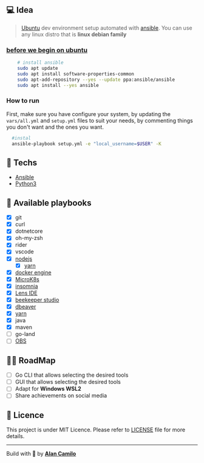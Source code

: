 ## 💻 Idea 
> [Ubuntu](https://ubuntu.com/download/desktop) dev environment setup automated with [ansible](https://www.ansible.com/). You can use any linux distro that is **linux debian family**


### [before we begin on ubuntu](https://docs.ansible.com/ansible/latest/installation_guide/intro_installation.html#installing-ansible-on-ubuntu)

```sh
    # install ansible
    sudo apt update
    sudo apt install software-properties-common
    sudo apt-add-repository --yes --update ppa:ansible/ansible
    sudo apt install --yes ansible
```

### How to run
First, make sure you have configure your system, by updating the `vars/all.yml` and `setup.yml` files to suit your needs, by commenting things you don't want and the ones you want.

```sh
  #instal
  ansible-playbook setup.yml -e "local_username=$USER" -K
```

## 🚀 Techs

- [Ansible](https://www.ansible.com/)
- [Python3](https://www.python.org/downloads/release/python-397/)

## 🔖 Available playbooks

- [x] git
- [x] curl
- [x] dotnetcore
- [x] oh-my-zsh
- [x] rider
- [x] vscode
- [x] [nodejs](https://snapcraft.io/node)
  - [x] [yarn](https://yarnpkg.com/getting-started/install#nodejs-1610-1)
- [x] [docker engine](https://docs.docker.com/engine/install/ubuntu/)
- [x] [MicroK8s](https://snapcraft.io/install/microk8s)
- [x] [insomnia](https://snapcraft.io/install/insomnia)
- [x] [Lens IDE](https://snapcraft.io/install/kontena-lens)
- [x] [beekeeper studio](https://snapcraft.io/beekeeper-studio)
- [x] [dbeaver](https://snapcraft.io/dbeaver-ce)
- [x] [yarn](https://yarnpkg.com/getting-started/install)
- [x] java
- [x] maven
- [ ] go-land
- [ ] [OBS](https://snapcraft.io/obs-studio)

## 🧘🏿‍ RoadMap

- [ ] Go CLI that allows selecting the desired tools
- [ ] GUI that allows selecting the desired tools
- [ ] Adapt for **Windows WSL2**
- [ ] Share achievements on social media

## :memo: Licence

This project is under MIT Licence. Please refer to [LICENSE](LICENSE.md) file for more details.

---

Build with 💜 by [**Alan Camilo**](https://allancamilo.com)